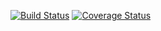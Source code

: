 [![Build Status](https://travis-ci.com/davidsoederberg/market-cases.svg?branch=master)](https://travis-ci.com/davidsoederberg/market-cases) [![Coverage Status](https://coveralls.io/repos/github/davidsoederberg/market-cases/badge.svg?branch=codecoverage)](https://coveralls.io/github/davidsoederberg/market-cases?branch=codecoverage)
